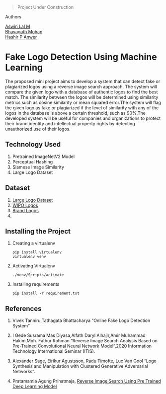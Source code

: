 > Project Under Construction

Authors

[Aswin Lal M]("www.linkedin.com/in/aswnss") <br>
[Bhavagath Mohan]("mailto:bhagavathmani2016@gmail.com") <br>
[Hashir P Anwer]("mailto:hashirpanwer@gmail.com")

# Fake Logo Detection Using Machine Learning

The proposed mini project aims to develop a system that can detect fake or plagiarized logos using a reverse image search approach. The system will compare the given logo with a database of authentic logos to find the best match. The similarity between the logos will be determined using similarity metrics such as cosine similarity or mean squared error.The system will flag the given logo as fake or plagiarized if the level of similarity with any of the logos in the database is above a certain threshold, such as 90%.The developed system will be useful for companies and organizations to protect their brand identity and intellectual property rights by detecting unauthorized use of their logos.

## Technology Used

1. Pretrained ImageNetV2 Model
2. Perceptual Hashing
3. Siamese Image Similarity
4. Large Logo Dataset

## Dataset
1.  [Large Logo Dataset]("https://data.vision.ee.ethz.ch/sagea/lld/data/LLD-logo_files.zip")
2.  [WIPO Logos]("https://drive.google.com/drive/folders/1VXE0FWqLQDJijI8FeFN2v9gy8jA6cfGa?usp=share_link")
3.  [Brand Logos]("https://www.kaggle.com/datasets/kkhandekar/popular-brand-logos-image-dataset")
4.  
## Installing the Project

1. Creating a virtualenv
    ```
    pip install virtualenv
    virtualenv venv
    ```
2. Activating Virtualenv
    ```
    ./venv/Scripts/activate
    ```
3. Installing requirements
    ```
    pip install -r requirement.txt
    ```

## References

1.  Vivek Tanniru,Tathagata Bhattacharya “Online Fake Logo Detection System”
2.  I Gede Susrama Mas Diyasa,Alfath Daryl Alhajir,Amir Muhammad Hakim,Moh. Fathur Rohman “Reverse Image Search Analysis Based on
Pre-Trained Convolutional Neural Network Model”,2020 Information Technology International Seminar (ITIS).

3. Alexander Sage, Eirikur Agustsson, Radu Timofte, Luc Van Gool “Logo Synthesis and Manipulation with Clustered Generative Adversarial Networks”.
4. Pratamamia Agung Prihatmaja, [Reverse Image Search Using Pre Trained Deep Learning Model]("https://medium.com/swlh/reverse-image-search-using-pretrained-deep-learning-model-83f16ef4aec8")
